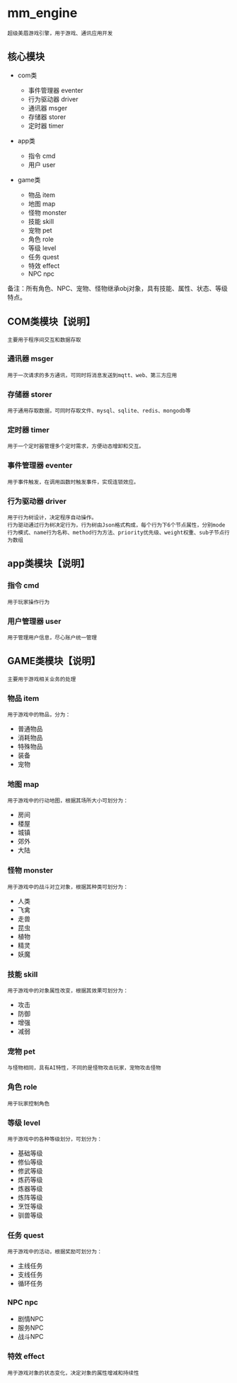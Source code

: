# mm_engine
	超级美眉游戏引擎，用于游戏、通讯应用开发

## 核心模块
+ com类
	+ 事件管理器 eventer
	+ 行为驱动器 driver
	+ 通讯器 msger
	+ 存储器 storer
	+ 定时器 timer
	

+ app类
	+ 指令 cmd
	+ 用户 user

+ game类
	+ 物品 item
	+ 地图 map
	+ 怪物 monster
	+ 技能 skill
	+ 宠物 pet
	+ 角色 role
	+ 等级 level
	+ 任务 quest
	+ 特效 effect
	+ NPC npc

备注：所有角色、NPC、宠物、怪物继承obj对象，具有技能、属性、状态、等级特点。


## COM类模块【说明】
	主要用于程序间交互和数据存取
	
### 通讯器 msger
	用于一次请求的多方通讯，可同时将消息发送到mqtt、web、第三方应用

### 存储器 storer
	用于通用存取数据，可同时存取文件、mysql、sqlite、redis、mongodb等
	
### 定时器 timer
	用于一个定时器管理多个定时需求，方便动态增卸和交互。
	
### 事件管理器 eventer
	用于事件触发，在调用函数时触发事件，实现连锁效应。

### 行为驱动器 driver
	用于行为树设计，决定程序自动操作。
	行为驱动通过行为树决定行为，行为树由Json格式构成，每个行为下6个节点属性，分别mode行为模式、name行为名称、method行为方法、priority优先级、weight权重、sub子节点行为数组

## app类模块【说明】
### 指令 cmd
	用于玩家操作行为
	
### 用户管理器 user
	用于管理用户信息，尽心账户统一管理


## GAME类模块【说明】
	主要用于游戏相关业务的处理
	
### 物品 item
	用于游戏中的物品，分为：
+ 普通物品
+ 消耗物品
+ 特殊物品
+ 装备
+ 宠物
	
### 地图 map
	用于游戏中的行动地图，根据其场所大小可划分为：
+ 房间
+ 楼屋
+ 城镇
+ 郊外
+ 大陆

### 怪物 monster
	用于游戏中的战斗对立对象，根据其种类可划分为：
+ 人类
+ 飞禽
+ 走兽
+ 昆虫
+ 植物
+ 精灵
+ 妖魔

### 技能 skill
	用于游戏中的对象属性改变，根据其效果可划分为：
+ 攻击
+ 防御
+ 增强
+ 减弱

### 宠物 pet
	与怪物相同，具有AI特性，不同的是怪物攻击玩家，宠物攻击怪物
	
### 角色 role
	用于玩家控制角色
	
### 等级 level
	用于游戏中的各种等级划分，可划分为：
+ 基础等级
+ 修仙等级
+ 修武等级
+ 炼药等级
+ 炼器等级
+ 炼阵等级
+ 烹饪等级
+ 驯兽等级

### 任务 quest
	用于游戏中的活动，根据奖励可划分为：
+ 主线任务
+ 支线任务
+ 循环任务

### NPC npc
+ 剧情NPC
+ 服务NPC
+ 战斗NPC

### 特效 effect
	用于游戏对象的状态变化，决定对象的属性增减和持续性